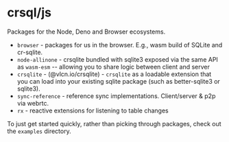 # crsql/js

Packages for the Node, Deno and Browser ecosystems.

- `browser` - packages for us in the browser. E.g., wasm build of SQLite and cr-sqlite.
- `node-allinone` - crsqlite bundled with sqlite3 exposed via the same API as `wasm-esm` -- allowing you to share logic between client and server
- `crsqlite` - (@vlcn.io/crsqlite) - `crsqlite` as a loadable extension that you can load into your existing sqlite package (such as better-sqlite3 or sqlite3).
- `sync-reference` - reference sync implementations. Client/server & p2p via webrtc.
- `rx` - reactive extensions for listening to table changes

To just get started quickly, rather than picking through packages, check out the `examples` directory.
